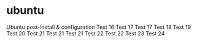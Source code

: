 ubuntu
======

Ubuntu post-install & configuration Test 16
Test 17
Test 17
Test 18
Test 19
Test 20
Test 21
Test 21
Test 21
Test 22
Test 22
Test 23
Test 24
